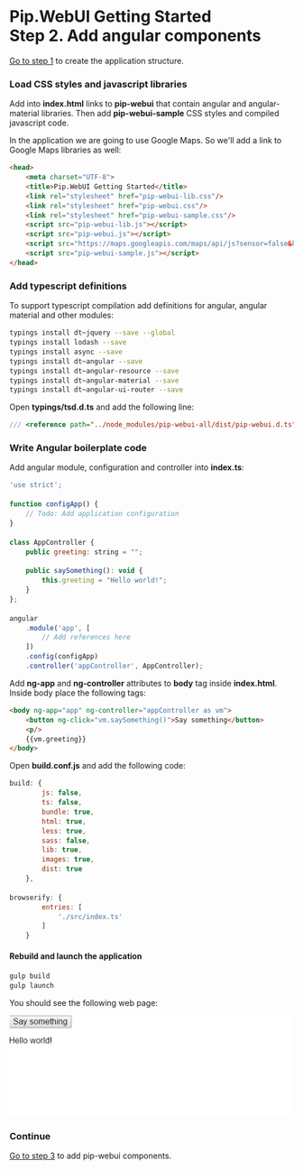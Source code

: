 # Pip.WebUI Getting Started <br/> Step 2. Add angular components

[Go to step 1](https://github.com/pip-webui/pip-webui-sample/blob/master/step1/) to create the application structure.

### Load CSS styles and javascript libraries

Add into **index.html** links to **pip-webui** that contain angular and angular-material libraries. Then add **pip-webui-sample** CSS styles and compiled javascript code.

In the application we are going to use Google Maps. So we'll add a link to Google Maps libraries as well:

```html 
<head>
    <meta charset="UTF-8">
    <title>Pip.WebUI Getting Started</title>
    <link rel="stylesheet" href="pip-webui-lib.css"/>
    <link rel="stylesheet" href="pip-webui.css"/>
    <link rel="stylesheet" href="pip-webui-sample.css"/>
    <script src="pip-webui-lib.js"></script>
    <script src="pip-webui.js"></script>
    <script src="https://maps.googleapis.com/maps/api/js?sensor=false&key=AIzaSyBg6cm-FDBFPWzRcn39AuSHGQSrdtVIjEo"></script>
    <script src="pip-webui-sample.js"></script>
</head>
```

### Add typescript definitions

To support typescript compilation add definitions for angular, angular material and other modules:

```bash
typings install dt~jquery --save --global
typings install lodash --save
typings install async --save
typings install dt~angular --save
typings install dt~angular-resource --save
typings install dt~angular-material --save
typings install dt~angular-ui-router --save
```

Open **typings/tsd.d.ts** and add the following line:
```javascript
/// <reference path="../node_modules/pip-webui-all/dist/pip-webui.d.ts" />
```

### Write Angular boilerplate code

Add angular module, configuration and controller into **index.ts**:

```javascript
'use strict';

function configApp() {
    // Todo: Add application configuration
}

class AppController {
    public greeting: string = "";
    
    public saySomething(): void {
        this.greeting = "Hello world!";
    }
};

angular
    .module('app', [
        // Add references here
    ])
    .config(configApp)
    .controller('appController', AppController);
```

Add **ng-app** and **ng-controller** attributes to **body** tag inside **index.html**. Inside body place the following tags:

```html
<body ng-app="app" ng-controller="appController as vm">
    <button ng-click="vm.saySomething()">Say something</button>
    <p/>
    {{vm.greeting}}
</body>
```

Open **build.conf.js** and add the following code:

```javascript
build: {
        js: false,
        ts: false,
        bundle: true,
        html: true,
        less: true,    
        sass: false,    
        lib: true,
        images: true,
        dist: true
    },

browserify: {
        entries: [ 
            './src/index.ts'
        ]
    }
```

#### Rebuild and launch the application

```bash
gulp build
gulp launch
```

You should see the following web page:

![Page 2](artifacts/page2.png)

### Continue

[Go to step 3](https://github.com/pip-webui/pip-webui-sample/blob/master/step3/) to add pip-webui components.
